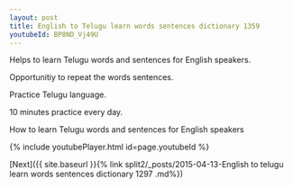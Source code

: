 ```yaml
---
layout: post
title: English to Telugu learn words sentences dictionary 1359 
youtubeId: BP8ND_Vj49U
---
```

 
 
Helps to learn Telugu words and sentences for English speakers.

Opportunitiy to repeat the words sentences. 

Practice Telugu language. 
 
10 minutes practice every day. 
 
How to learn Telugu words and sentences for English speakers 
 
{% include youtubePlayer.html id=page.youtubeId %}
 
 
[Next]({{ site.baseurl }}{% link  split2/_posts/2015-04-13-English to telugu learn words sentences dictionary 1297 .md%})
 
